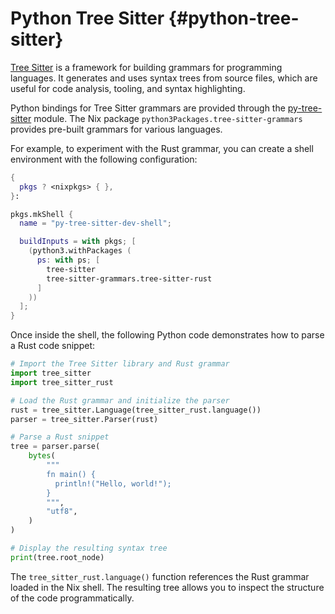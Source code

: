 # Python Tree Sitter {#python-tree-sitter}

[Tree Sitter](https://tree-sitter.github.io/tree-sitter/) is a framework for building grammars for programming languages. It generates and uses syntax trees from source files, which are useful for code analysis, tooling, and syntax highlighting.

Python bindings for Tree Sitter grammars are provided through the [py-tree-sitter](https://github.com/tree-sitter/py-tree-sitter) module. The Nix package `python3Packages.tree-sitter-grammars` provides pre-built grammars for various languages.

For example, to experiment with the Rust grammar, you can create a shell environment with the following configuration:

```nix
{
  pkgs ? <nixpkgs> { },
}:

pkgs.mkShell {
  name = "py-tree-sitter-dev-shell";

  buildInputs = with pkgs; [
    (python3.withPackages (
      ps: with ps; [
        tree-sitter
        tree-sitter-grammars.tree-sitter-rust
      ]
    ))
  ];
}
```

Once inside the shell, the following Python code demonstrates how to parse a Rust code snippet:

```python
# Import the Tree Sitter library and Rust grammar
import tree_sitter
import tree_sitter_rust

# Load the Rust grammar and initialize the parser
rust = tree_sitter.Language(tree_sitter_rust.language())
parser = tree_sitter.Parser(rust)

# Parse a Rust snippet
tree = parser.parse(
    bytes(
        """
        fn main() {
          println!("Hello, world!");
        }
        """,
        "utf8",
    )
)

# Display the resulting syntax tree
print(tree.root_node)
```

The `tree_sitter_rust.language()` function references the Rust grammar loaded in the Nix shell. The resulting tree allows you to inspect the structure of the code programmatically.

